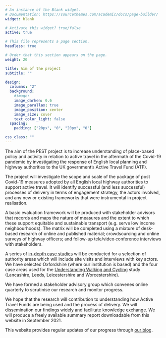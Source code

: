 ```yaml
---
# An instance of the Blank widget.
# Documentation: https://sourcethemes.com/academic/docs/page-builder/
widget: blank

# Activate this widget? true/false
active: true

# This file represents a page section.
headless: true

# Order that this section appears on the page.
weight: 20

title: Aim of the project
subtitle: ""

design:
  columns: "2"
  background:
    #image: 
    image_darken: 0.6
    image_parallax: true
    image_position: center
    image_size: cover
    text_color_light: false
  spacing:
    padding: ["20px", "0", "20px", "0"]

css_class: ""
---
```


The aim of the PEST project is to increase understanding of place-based policy and activity in relation to active travel in the aftermath of the Covid-19 pandemic by investigating the response of English local planning and highway authorities to the UK government’s Active Travel Fund (ATF).

The project will investigate the scope and scale of the package of post Covid-19 measures adopted by all English local highway authorities to support active travel. It will identify successful (and less successful) processes of delivery in terms of engagement strategy, the actors involved, and any new or existing frameworks that were instrumental in project realisation.

A basic evaluation framework will be produced with stakeholder advisors that records and maps the nature of measures and the extent to which these support equitable and sustainable transport (e.g. serve low income neighbourhoods). The matrix will be completed using a mixture of desk-based research of online and published material; crowdsourcing and online surveys of highway officers; and follow-up tele/video conference interviews with stakeholders. 

A series of [in-depth case studies](/#cases) will be conducted for a selection of authority areas which will include site visits and interviews with key actors. We have selected Oxfordshire (where our institution is based) and the four case areas used for the [Understanding Walking and Cycling](/publication/pooley-2011-understanding-waking-cycling/) study (Lancashire, Leeds, Leicestershire and Worcestershire).

We have formed a stakeholder advisory group which convenes online quarterly to scrutinise our research and monitor progress.

We hope that the research will contribution to understanding how Active Travel Funds are being used and the process of delivery. We will dissemination our findings widely and facilitate knowledge exchange. We will produce a freely available summary report downloadable from this website in September 2021.

This website provides regular updates of our progress through [our blog](/#posts).